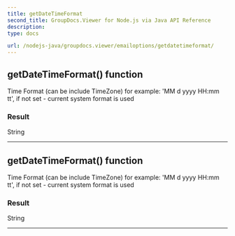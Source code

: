```yaml
---
title: getDateTimeFormat
second_title: GroupDocs.Viewer for Node.js via Java API Reference
description: 
type: docs

url: /nodejs-java/groupdocs.viewer/emailoptions/getdatetimeformat/
---
```


## getDateTimeFormat()  function
Time Format (can be include TimeZone)
 for example: 'MM d yyyy HH:mm tt', if not set - current system format is used

### Result
String


---


## getDateTimeFormat()  function
Time Format (can be include TimeZone)
 for example: 'MM d yyyy HH:mm tt', if not set - current system format is used

### Result
String


---


